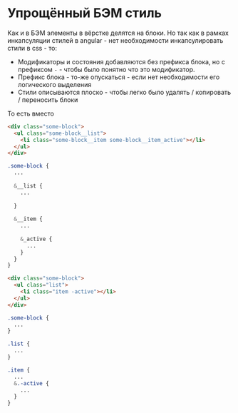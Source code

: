 # Упрощённый БЭМ стиль
Как и в БЭМ элементы в вёрстке делятся на блоки. Но так как в рамках инкапсуляции стилей в angular - нет необходимости 
инкапсулировать стили в css - то: 
- Модификаторы и состояния добавляются без префикса блока, но с префиксом ``-`` - чтобы было понятно что это модификатор.
- Префикс блока - то-же опускаться - если нет необходимости его логического выделения
- Стили описываются плоско - чтобы легко было удалять / копировать / переносить блоки


То есть вместо
```html
<div class="some-block">
  <ul class="some-block__list">
    <li class="some-block__item some-block__item_active"></li>
  </ul>
</div>
```

```scss
.some-block {
  ...
  
  &__list {
    ...
    
  }
  
  &__item {
    ...
    
    &_active {
      ...
    }
  }
}
```

```html
<div class="some-block">
  <ul class="list">
    <li class="item -active"></li>
  </ul>
</div>
```

```scss
.some-block {
  ...
}

.list {
  ...
}

.item {
  ...
  &.-active {
    ...
  }
}
```